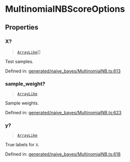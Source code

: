 # MultinomialNBScoreOptions

## Properties

### X?

> [`ArrayLike`](../types/ArrayLike.md)[]

Test samples.

Defined in:  [generated/naive\_bayes/MultinomialNB.ts:613](https://github.com/transitive-bullshit/scikit-learn-ts/blob/122b3c0/packages/sklearn/src/generated/naive_bayes/MultinomialNB.ts#L613)

### sample\_weight?

> [`ArrayLike`](../types/ArrayLike.md)

Sample weights.

Defined in:  [generated/naive\_bayes/MultinomialNB.ts:623](https://github.com/transitive-bullshit/scikit-learn-ts/blob/122b3c0/packages/sklearn/src/generated/naive_bayes/MultinomialNB.ts#L623)

### y?

> [`ArrayLike`](../types/ArrayLike.md)

True labels for `X`.

Defined in:  [generated/naive\_bayes/MultinomialNB.ts:618](https://github.com/transitive-bullshit/scikit-learn-ts/blob/122b3c0/packages/sklearn/src/generated/naive_bayes/MultinomialNB.ts#L618)
